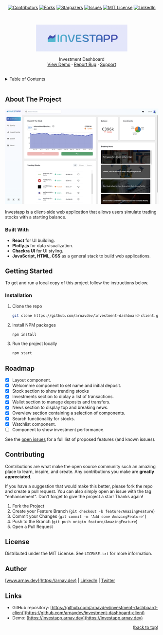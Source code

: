 <a name="readme-top"></a>

<!-- PROJECT LOGO -->
                
<div align="center">

[![Contributors][contributors-shield]][contributors-url]
[![Forks][forks-shield]][forks-url]
[![Stargazers][stars-shield]][stars-url]
[![Issues][issues-shield]][issues-url]
[![MIT License][license-shield]][license-url]
[![LinkedIn][linkedin-shield]][linkedin-url]

<br />
<br />

  <a href="https://investapp.arnav.dev">
    <img src="./public/images/investapp-logo.png" width="300px" alt="Investapp">
  </a>

  <p align="center">
    Investment Dashboard
    <br />
    <a href="https://investapp.arnav.dev">View Demo</a>
    ·
    <a href="https://github.com/arnavdev/investment-dashboard-client/issues/new">Report Bug</a>
    ·
    <a href="https://www.buymeacoffee.com/arnavdev">Support</a>
  </p>
</div>

<br/>
<!-- TABLE OF CONTENTS -->
<details>
  <summary>Table of Contents</summary>
  <ol>
    <li>
      <a href="#about-the-project">About The Project</a>
      <ul>
        <li><a href="#built-with">Built With</a></li>
      </ul>
    </li>
    <li>
      <a href="#getting-started">Getting Started</a>
      <ul>
        <li><a href="#installation">Installation</a></li>
      </ul>
    </li>
    <li><a href="#usage">Usage</a></li>
    <li><a href="#roadmap">Roadmap</a></li>
    <li><a href="#contributing">Contributing</a></li>
    <li><a href="#license">License</a></li>
    <li><a href="#contact">Contact</a></li>
    <li><a href="#links">Links</a></li>
  </ol>
</details>

<br/>

<!-- ABOUT THE PROJECT -->
## About The Project

[![Alt text](./public/images/investapp-screenshot.png)](https://investapp.arnav.dev)

Investapp is a client-side web application that allows users simulate trading stocks with a starting balance.

### Built With

* <strong>React</strong> for UI building.
* <strong>Plotly.js</strong> for data visualization.
* <strong>Chackra UI</strong> for UI styling.
* <strong>JavaScript, HTML, CSS</strong> as a general stack to build web applications.


<!-- GETTING STARTED -->
## Getting Started

To get and run a local copy of this project follow the instructions below.

### Installation

1. Clone the repo
   ```sh
   git clone https://github.com/arnavdev/investment-dashboard-client.git
   ```
2. Install NPM packages
   ```sh
   npm install
   ```
3. Run the project locally
   ```sh
   npm start
   ```

<!-- ROADMAP -->
## Roadmap
- [X] Layout component.
- [X] Welcomme component to set name and initial deposit.
- [x] Stock section to show trending stocks
- [X] Investments section to diplay a list of transactions.
- [X] Wallet section to manage deposits and transfers.
- [X] News section to display top and breaking news.
- [X] Overview section containing a selection of components.
- [X] Search functionality for stocks.
- [X] Watchlist component.
- [ ] Component to show investment performance.

See the [open issues](https://github.com/arnavdev/investment-dashboard-client/issues) for a full list of proposed features (and known issues).


<!-- CONTRIBUTING -->
## Contributing

Contributions are what make the open source community such an amazing place to learn, inspire, and create. Any contributions you make are **greatly appreciated**.

If you have a suggestion that would make this better, please fork the repo and create a pull request. You can also simply open an issue with the tag "enhancement".
Don't forget to give the project a star! Thanks again!

1. Fork the Project
2. Create your Feature Branch (`git checkout -b feature/AmazingFeature`)
3. Commit your Changes (`git commit -m 'Add some AmazingFeature'`)
4. Push to the Branch (`git push origin feature/AmazingFeature`)
5. Open a Pull Request



<!-- LICENSE -->
## License

Distributed under the MIT License. See `LICENSE.txt` for more information.


<!-- CONTACT -->
## Author

[www.arnav.dev](https://arnav.dev) |
[LinkedIn](https://linkedin.com/in/arnavdev) |
[Twitter](https://twitter.com/arnavdev_)


<!-- RESOURCES -->
## Links

- GitHub repository: [https://github.com/arnavdev/investment-dashboard-client](https://github.com/arnavdev/investment-dashboard-client)
- Demo: [https://investapp.arnav.dev](https://investapp.arnav.dev)
  
<p align="right">(<a href="#readme-top">back to top</a>)</p>

<!-- MARKDOWN LINKS & IMAGES -->
<!-- https://www.markdownguide.org/basic-syntax/#reference-style-links -->
[contributors-shield]: https://img.shields.io/github/contributors/arnavdev/investment-dashboard-client.svg?style=for-the-badge
[contributors-url]: https://github.com/arnavdev/investment-dashboard-client/graphs/contributors
[forks-shield]: https://img.shields.io/github/forks/arnavdev/investment-dashboard-client.svg?style=for-the-badge
[forks-url]: https://github.com/arnavdev/investment-dashboard-client/network/members
[stars-shield]: https://img.shields.io/github/stars/arnavdev/investment-dashboard-client.svg?style=for-the-badge
[stars-url]: https://github.com/arnavdev/investment-dashboard-client/stargazers
[issues-shield]: https://img.shields.io/github/issues/arnavdev/investment-dashboard-client.svg?style=for-the-badge
[issues-url]: https://github.com/arnavdev/investment-dashboard-client/issues
[license-shield]: https://img.shields.io/github/license/arnavdev/investment-dashboard-client.svg?style=for-the-badge
[license-url]: https://github.com/arnavdev/investment-dashboard-client/blob/master/LICENSE.txt
[linkedin-shield]: https://img.shields.io/badge/-LinkedIn-black.svg?style=for-the-badge&logo=linkedin&colorB=555
[linkedin-url]: https://linkedin.com/in/arnavdev
